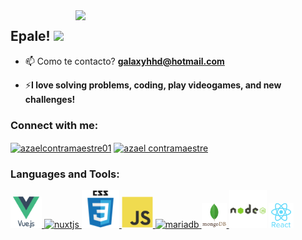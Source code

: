 <img align="right" src="https://media.giphy.com/media/5L57f5fI3f2716NaJ3/giphy.gif" width="400">

<h2> Epale! <img src="https://media.giphy.com/media/hvRJCLFzcasrR4ia7z/giphy.gif" width="35px"> </h2>	     	



- 📫 Como te contacto? **galaxyhhd@hotmail.com**

- ⚡**I love solving problems, coding, play videogames, and new challenges!**



<h3 align="left">Connect with me:</h3>
<p align="left">
<a href="https://linkedin.com/in/azaelcontramaestre01" target="blank"><img align="center" src="https://cdn.jsdelivr.net/npm/simple-icons@3.0.1/icons/linkedin.svg" alt="azaelcontramaestre01" height="50" width="60" /></a>
<a href="https://fb.com/KahuAzael" target="blank"><img align="center" src="https://cdn.jsdelivr.net/npm/simple-icons@3.0.1/icons/facebook.svg" alt="azael contramaestre" height="50" width="60" /></a>
</p>



<h3 align="left">Languages and Tools:</h3>
<p align="left"> <a href="https://vuejs.org/" target="_blank"> <img src="https://raw.githubusercontent.com/devicons/devicon/master/icons/vuejs/vuejs-original-wordmark.svg" alt="vuejs" width="50" height="50"/> </a> <a href="https://nuxtjs.org/" target="_blank"> <img src="https://www.vectorlogo.zone/logos/nuxtjs/nuxtjs-icon.svg" alt="nuxtjs" width="50" height="50"/> </a> <a href="https://www.w3schools.com/css/" target="_blank"> <img src="https://raw.githubusercontent.com/devicons/devicon/master/icons/css3/css3-original-wordmark.svg" alt="css3" width="60" height="60"/> </a>   <a href="https://developer.mozilla.org/en-US/docs/Web/JavaScript" target="_blank"> <img src="https://raw.githubusercontent.com/devicons/devicon/master/icons/javascript/javascript-original.svg" alt="javascript" width="50" height="50"/> </a> <a href="https://mariadb.org/" target="_blank"> <img src="https://www.vectorlogo.zone/logos/mariadb/mariadb-icon.svg" alt="mariadb" width="50" height="50"/> </a> <a href="https://www.mongodb.com/" target="_blank"> <img src="https://raw.githubusercontent.com/devicons/devicon/master/icons/mongodb/mongodb-original-wordmark.svg" alt="mongodb" width="40" height="40"/> </a <a href="https://nodejs.org" target="_blank"> <img src="https://raw.githubusercontent.com/devicons/devicon/master/icons/nodejs/nodejs-original-wordmark.svg" alt="nodejs" width="60" height="60"/> </a>   <a href="https://reactjs.org/" target="_blank"> <img src="https://raw.githubusercontent.com/devicons/devicon/master/icons/react/react-original-wordmark.svg" alt="react" width="40" height="40"/> </a>  


